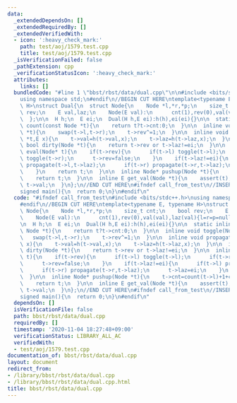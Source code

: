 ```yaml
---
data:
  _extendedDependsOn: []
  _extendedRequiredBy: []
  _extendedVerifiedWith:
  - icon: ':heavy_check_mark:'
    path: test/aoj/1579.test.cpp
    title: test/aoj/1579.test.cpp
  _isVerificationFailed: false
  _pathExtension: cpp
  _verificationStatusIcon: ':heavy_check_mark:'
  attributes:
    links: []
  bundledCode: "#line 1 \"bbst/rbst/data/dual.cpp\"\n\n#include <bits/stdc++.h>\n\
    using namespace std;\n#endif\n//BEGIN CUT HERE\ntemplate<typename E, typename\
    \ H>\nstruct Dual{\n  struct Node{\n    Node *l,*r,*p;\n    size_t cnt;\n    bool\
    \ rev;\n    E val,laz;\n    Node(E val):\n      cnt(1),rev(0),val(val),laz(val){l=r=p=nullptr;}\n\
    \  };\n\n  H h;\n  E ei;\n  Dual(H h,E ei):h(h),ei(ei){}\n\n  static inline size_t\
    \ count(const Node *t){\n    return t?t->cnt:0;\n  }\n\n  inline void toggle(Node\
    \ *t){\n    swap(t->l,t->r);\n    t->rev^=1;\n  }\n\n  inline void propagate(Node\
    \ *t,E x){\n    t->val=h(t->val,x);\n    t->laz=h(t->laz,x);\n  }\n\n  inline\
    \ bool dirty(Node *t){\n    return t->rev or t->laz!=ei;\n  }\n\n  inline Node*\
    \ eval(Node* t){\n    if(t->rev){\n      if(t->l) toggle(t->l);\n      if(t->r)\
    \ toggle(t->r);\n      t->rev=false;\n    }\n    if(t->laz!=ei){\n      if(t->l)\
    \ propagate(t->l,t->laz);\n      if(t->r) propagate(t->r,t->laz);\n      t->laz=ei;\n\
    \    }\n    return t;\n  }\n\n  inline Node* pushup(Node *t){\n    t->cnt=count(t->l)+1+count(t->r);\n\
    \    return t;\n  }\n\n  inline E get_val(Node *t){\n    assert(t);\n    return\
    \ t->val;\n  }\n};\n//END CUT HERE\n#ifndef call_from_test\n//INSERT ABOVE HERE\n\
    signed main(){\n  return 0;\n}\n#endif\n"
  code: "#ifndef call_from_test\n#include <bits/stdc++.h>\nusing namespace std;\n\
    #endif\n//BEGIN CUT HERE\ntemplate<typename E, typename H>\nstruct Dual{\n  struct\
    \ Node{\n    Node *l,*r,*p;\n    size_t cnt;\n    bool rev;\n    E val,laz;\n\
    \    Node(E val):\n      cnt(1),rev(0),val(val),laz(val){l=r=p=nullptr;}\n  };\n\
    \n  H h;\n  E ei;\n  Dual(H h,E ei):h(h),ei(ei){}\n\n  static inline size_t count(const\
    \ Node *t){\n    return t?t->cnt:0;\n  }\n\n  inline void toggle(Node *t){\n \
    \   swap(t->l,t->r);\n    t->rev^=1;\n  }\n\n  inline void propagate(Node *t,E\
    \ x){\n    t->val=h(t->val,x);\n    t->laz=h(t->laz,x);\n  }\n\n  inline bool\
    \ dirty(Node *t){\n    return t->rev or t->laz!=ei;\n  }\n\n  inline Node* eval(Node*\
    \ t){\n    if(t->rev){\n      if(t->l) toggle(t->l);\n      if(t->r) toggle(t->r);\n\
    \      t->rev=false;\n    }\n    if(t->laz!=ei){\n      if(t->l) propagate(t->l,t->laz);\n\
    \      if(t->r) propagate(t->r,t->laz);\n      t->laz=ei;\n    }\n    return t;\n\
    \  }\n\n  inline Node* pushup(Node *t){\n    t->cnt=count(t->l)+1+count(t->r);\n\
    \    return t;\n  }\n\n  inline E get_val(Node *t){\n    assert(t);\n    return\
    \ t->val;\n  }\n};\n//END CUT HERE\n#ifndef call_from_test\n//INSERT ABOVE HERE\n\
    signed main(){\n  return 0;\n}\n#endif\n"
  dependsOn: []
  isVerificationFile: false
  path: bbst/rbst/data/dual.cpp
  requiredBy: []
  timestamp: '2020-11-04 18:27:48+09:00'
  verificationStatus: LIBRARY_ALL_AC
  verifiedWith:
  - test/aoj/1579.test.cpp
documentation_of: bbst/rbst/data/dual.cpp
layout: document
redirect_from:
- /library/bbst/rbst/data/dual.cpp
- /library/bbst/rbst/data/dual.cpp.html
title: bbst/rbst/data/dual.cpp
---
```

